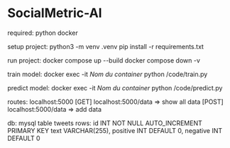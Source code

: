 # SocialMetric-AI

required:
python
docker

setup project:
python3 -m venv .venv
pip install -r requirements.txt

run project:
docker compose up --build
docker compose down -v

train model:
docker exec -it _Nom du container_ python /code/train.py

predict model:
docker exec -it _Nom du container_ python /code/predict.py

routes:
localhost:5000
[GET] localhost:5000/data => show all data
[POST] localhost:5000/data => add data

db:
mysql
table tweets
rows:
id INT NOT NULL AUTO_INCREMENT PRIMARY KEY
text VARCHAR(255),
positive INT DEFAULT 0,
negative INT DEFAULT 0
